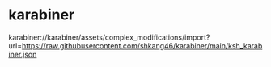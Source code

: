 # karabiner

karabiner://karabiner/assets/complex_modifications/import?url=https://raw.githubusercontent.com/shkang46/karabiner/main/ksh_karabiner.json
